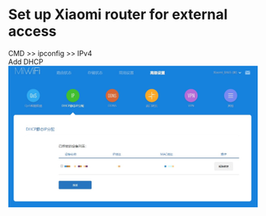 # Set up Xiaomi router for external access  
CMD >> ipconfig >> IPv4  
Add DHCP
![image](https://github.com/YENCHUN-L/Set-up-router-for-external-access/blob/master/image/DHCP.jpg)
